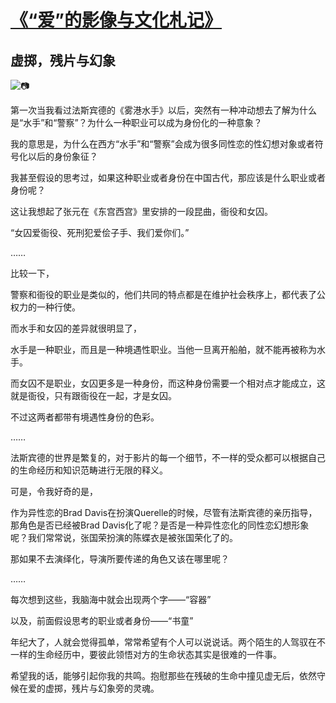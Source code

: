 # [《“爱”的影像与文化札记》](https://github.com/raffello/raffello.github.io)

## 虚掷，残片与幻象

![📷](https://user-images.githubusercontent.com/63034623/78537601-50521800-7822-11ea-8b5e-7e6a42c143f0.jpg)

第一次当我看过法斯宾德的《雾港水手》以后，突然有一种冲动想去了解为什么是“水手”和“警察”？为什么一种职业可以成为身份化的一种意象？

我的意思是，为什么在西方“水手”和“警察”会成为很多同性恋的性幻想对象或者符号化以后的身份象征？

我甚至假设的思考过，如果这种职业或者身份在中国古代，那应该是什么职业或者身份呢？

这让我想起了张元在《东宫西宫》里安排的一段昆曲，衙役和女囚。

“女囚爱衙役、死刑犯爱侩子手、我们爱你们。”

……

比较一下，

警察和衙役的职业是类似的，他们共同的特点都是在维护社会秩序上，都代表了公权力的一种行使。

而水手和女囚的差异就很明显了，

水手是一种职业，而且是一种境遇性职业。当他一旦离开船舶，就不能再被称为水手。

而女囚不是职业，女囚更多是一种身份，而这种身份需要一个相对点才能成立，这就是衙役，只有跟衙役在一起，才是女囚。

不过这两者都带有境遇性身份的色彩。

……

法斯宾德的世界是繁复的，对于影片的每一个细节，不一样的受众都可以根据自己的生命经历和知识范畴进行无限的释义。

可是，令我好奇的是，

作为异性恋的Brad Davis在扮演Querelle的时候，尽管有法斯宾德的亲历指导，那角色是否已经被Brad Davis化了呢？是否是一种异性恋化的同性恋幻想形象呢？我们常常说，张国荣扮演的陈蝶衣是被张国荣化了的。

那如果不去演绎化，导演所要传递的角色又该在哪里呢？

……

每次想到这些，我脑海中就会出现两个字——“容器”

以及，前面假设思考的职业或者身份——“书童”


年纪大了，人就会觉得孤单，常常希望有个人可以说说话。两个陌生的人驾驭在不一样的生命经历中，要彼此领悟对方的生命状态其实是很难的一件事。

希望我的话，能够引起你我的共鸣。抱慰那些在残破的生命中撞见虚无后，依然守候在爱的虚掷，残片与幻象旁的灵魂。
